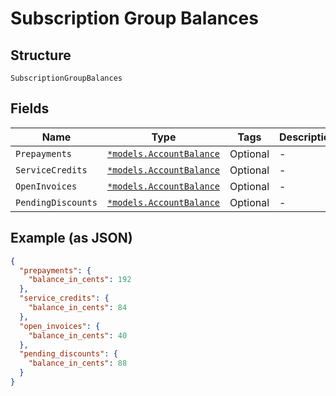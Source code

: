 
# Subscription Group Balances

## Structure

`SubscriptionGroupBalances`

## Fields

| Name | Type | Tags | Description |
|  --- | --- | --- | --- |
| `Prepayments` | [`*models.AccountBalance`](../../doc/models/account-balance.md) | Optional | - |
| `ServiceCredits` | [`*models.AccountBalance`](../../doc/models/account-balance.md) | Optional | - |
| `OpenInvoices` | [`*models.AccountBalance`](../../doc/models/account-balance.md) | Optional | - |
| `PendingDiscounts` | [`*models.AccountBalance`](../../doc/models/account-balance.md) | Optional | - |

## Example (as JSON)

```json
{
  "prepayments": {
    "balance_in_cents": 192
  },
  "service_credits": {
    "balance_in_cents": 84
  },
  "open_invoices": {
    "balance_in_cents": 40
  },
  "pending_discounts": {
    "balance_in_cents": 88
  }
}
```

